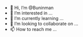 - 👋 Hi, I’m @Buninman
- 👀 I’m interested in ...
- 🌱 I’m currently learning ...
- 💞️ I’m looking to collaborate on ...
- 📫 How to reach me ...

<!---
Buninman/Buninman is a ✨ special ✨ repository because its `README.md` (this file) appears on your GitHub profile.
You can click the Preview link to take a look at your changes.
--->

